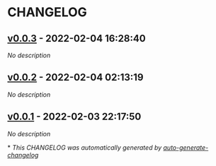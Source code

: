 # CHANGELOG

## [v0.0.3](https://github.com/tomarv2/terraform-databricks-azure-workspace/releases/tag/v0.0.3) - 2022-02-04 16:28:40

*No description*

## [v0.0.2](https://github.com/tomarv2/terraform-databricks-azure-workspace/releases/tag/v0.0.2) - 2022-02-04 02:13:19

*No description*

## [v0.0.1](https://github.com/tomarv2/terraform-databricks-azure-workspace/releases/tag/v0.0.1) - 2022-02-03 22:17:50

*No description*

\* *This CHANGELOG was automatically generated by [auto-generate-changelog](https://github.com/BobAnkh/auto-generate-changelog)*
